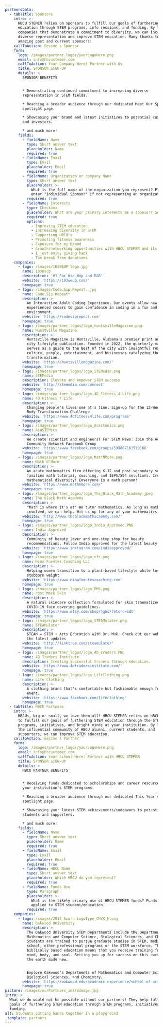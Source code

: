 ```yaml
---
partnersData:
  - tabTitle: Sponsors
    intro: >-
      HBCU STEMER relies on sponsors to fulfill our goals of furthering STEM
      education through STEM programs, info sessions, and funding. By leveraging
      companies that demonstrate a commitment to diversity, we can increase
      diverse representation and improve STEM education. Many thanks to our
      amazing past and current sponsors!
    callToAction: Become a Sponsor
    form:
      logo: /images/partner_logos/yourLogoHere.png
      email: info@hbcustemer.com
      callToAction: Your Company Here! Partner with Us
      title: SPONSOR SIGN-UP
      details: >
        SPONSOR BENEFITS


        * Demonstrating continued commitment to increasing diverse
        representation in STEM fields.

        * Reaching a broader audience through our dedicated Meet Our Sponsors
        spotlight page.

        * Showcasing your brand and latest initiatives to potential customers
        and investors.

        * and much more!
      fields:
        - fieldName: Name
          type: Short answer text
          placeholder: Name
          required: true
        - fieldName: Email
          type: Email
          placeholder: Email
          required: true
        - fieldName: Organization or company Name
          type: Short answer text
          placeholder: >-
            What is the full name of the organization you represent? Please
            enter "Individual Sponsor" if not representing an organization.
          required: true
        - fieldName: Interests
          type: Checkbox
          placeholder: What are your primary interests as a sponsor? Select top 3.
          required: true
          options:
            - Improving STEM education
            - Increasing diversity in STEM
            - Supporting HBCU's
            - Promoting fitness awareness
            - Exposure for my brand
            - Growth/networking opportunities with HBCU STEMER and its partners
            - I just enjoy giving back
            - Tax break from donations
    companies:
      - logo: /images/103WEUP logo.jpg
        name: 103Weup
        description: '#1 For Hip Hop and R&B'
        website: 'https://103weup.com/'
        homepage: true
      - logo: /images/Code.Sip.Repeat..jpg
        name: Code.Sip.Repeat™
        description: >-
          An Interactive Adult Coding Experience. Our events allow new and
          experienced coders to gain confidence in coding in a fun and engaging
          environment.
        website: 'https://codesiprepeat.com'
        homepage: true
      - logo: /images/partner_logos/logo_huntsvilleMagazine.png
        name: Hunstville Magazine
        description: >-
          Huntsville Magazine is Huntsville, Alabama’s premier print and digital
          city lifestyle publication. Founded in 2022, the quarterly magazine
          serves as a guide to the best of the city with insightful reads on
          culture, people, entertainment, and businesses catalyzing the city’s
          transformation.
        website: 'https://huntsvillemagazine.com/'
        homepage: true
      - logo: /images/partner_logos/logo_STEMedia.png
        name: STEMedia
        description: Elevate and empower STEM success
        website: 'http://stemedia.com/connect'
        homepage: true
      - logo: /images/partner_logos/logo_4D_Fitness_4_Life.png
        name: 4D Fitness 4 Life
        description: >-
          Changing people's lives one at a time. Sign-up for the 12-Week Total
          Body Transformation Challenge
        website: 'https://www.4dfitness4life.com/programs'
        homepage: true
      - logo: /images/partner_logos/logo_Acastemics.png
        name: AcaSTEMics
        description: >-
          We create scientist and engineers! For STEM News: Join the AcaSTEMics
          Community Network Facebook Group
        website: 'https://www.facebook.com/groups/599867161520168'
        homepage: true
      - logo: /images/partner_logos/logo_MathNMore.png
        name: Math N'More
        description: >-
          An acute mathematics firm offering K-12 and post-secondary schools and
          families math tutorial, coaching, and IEPS/504 solutions. Creating
          mathematical diversity! Enveryone is a math person!
        website: 'https://www.mathnmore.com/'
        homepage: true
      - logo: /images/partner_logos/logo_The_Black_Math_Academy.jpeg
        name: The Black Math Academy
        description: >-
          "Math is where it's at" We tutor mathematics. As long as math
          involved, we can help. Hit us up for any of your mathematics needs.
        website: 'http://www.theblackmathacademy.com/'
        homepage: true
      - logo: /images/partner_logos/logo_India_Approved.PNG
        name: India Approved
        description: >-
          Community of beauty lover and one-stop shop for beauty
          recommendations. Follow India Approved for the latest beauty trends.
        website: 'https://www.instagram.com/indiaapproved/'
        homepage: true
      - logo: /images/partner_logos/logo_nfc.png
        name: Nina Fuentes Coaching LLC
        description: >-
          Helping women transition to a plant-based lifestyle while losing
          stubborn weight
        website: 'https://www.ninafuentescoaching.com'
        homepage: true
      - logo: /images/partner_logos/logo_PMS.png
        name: Post Mask Skin
        description: >-
          A natural skincare collection formulated for skin traumatized by
          COVID-19 face covering guidelines.
        website: 'https://www.etsy.com/shop/hgho/?etsrc=sdt'
        homepage: true
      - logo: /images/partner_logos/logo_STEAMulater.png
        name: STEAMulater
        description: >-
          STEAM = STEM + Arts Education with Dr. Muk. Check out our website for
          the latest updates
        website: 'http://linktree.com/steamulater'
        homepage: true
      - logo: /images/partner_logos/logo_4D_Traders.PNG
        name: 4D Traders Institute
        description: Creating successful traders through education.
        website: 'https://www.4dtradersinstitute.com/'
        homepage: true
      - logo: /images/partner_logos/logo_LifeClothing.png
        name: Life Clothing
        description: >-
          A clothing brand that's comfortable but fashionable enough for any
          event.
        website: 'https://www.facebook.com/1ifeclothing'
        homepage: true
  - tabTitle: HBCU Partners
    intro: >-
      HBCUs, big or small, we love them all! HBCU STEMER relies on HBCU partners
      to fulfill our goals of furthering STEM education through the STEM
      programs, initiatives, and bright minds at your institution. By leveraging
      the influential community of HBCU alumni, current students, and
      supporters, we can improve STEM education.
    callToAction: Become a Partner
    form:
      logo: /images/partner_logos/yourLogoHere.png
      email: info@hbcustemer.com
      callToAction: Your School Here! Partner with HBCU STEMER
      title: SPONSOR SIGN-UP
      details: >
        HBCU PARTNER BENEFITS


        * Receiving funds dedicated to scholarships and career resources for
        your institution's STEM programs.

        * Reaching a broader audience through our dedicated This Year's HBCU
        spotlight page.

        * Showcasing your latest STEM achievements/endeavors to potential
        students and supporters.

        * and much more!
      fields:
        - fieldName: Name
          type: Short answer text
          placeholder: Name
          required: true
        - fieldName: Email
          type: Email
          placeholder: Email
          required: true
        - fieldName: HBCU Name
          type: Short answer text
          placeholder: Which HBCU do you represent?
          required: true
        - fieldName: Funds Use
          type: Paragraph
          placeholder: >-
            What is the likely primary use of HBCU STEMER funds? Funds must be
            applied to STEM student/education.
          required: true
    companies:
      - logo: /images/2017 Acorn LogoType_CMYK_H.png
        name: Oakwood University
        description: >-
          The Oakwood University STEM Departments include the Departments of
          Mathematics and Computer Science, Biological Sciences, and Chemistry.
          Students are trained to pursue graduate studies in STEM, medical
          school, other professional programs or the STEM workforce. The
          biblically based education means that you receive training for the
          mind, body, and soul. Setting you up for success on this earth and in
          the earth made new.


          Explore Oakwood's Departments of Mathematics and Computer Science,
          Biological Sciences, and Chemistry.
        website: 'https://oakwood.edu/academic-experience/school-of-arts-sciences/'
        homepage: true
picture: /images/ourPartners_introImage.jpg
intro: >
  What we do would not be possible without our partners! They help fulfill our
  goals of furthering STEM education through STEM programs, initiatives, and
  funding.
alt: Students putting hands together in a playground
_template: partners
---
```





























